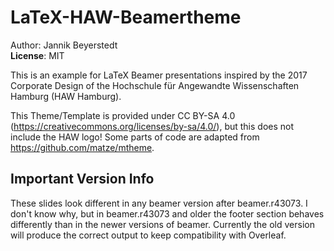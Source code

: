 # LaTeX-HAW-Beamertheme
Author: Jannik Beyerstedt  
**License**: MIT


This is an example for LaTeX Beamer presentations inspired by the 2017 Corporate Design of the Hochschule für Angewandte Wissenschaften Hamburg (HAW Hamburg).

This Theme/Template is provided under CC BY-SA 4.0 (https://creativecommons.org/licenses/by-sa/4.0/), but this does not include the HAW logo!
Some parts of code are adapted from https://github.com/matze/mtheme.

## Important Version Info
These slides look different in any beamer version after beamer.r43073.
I don't know why, but in beamer.r43073 and older the footer section behaves differently than in the newer versions of beamer.
Currently the old version will produce the correct output to keep compatibility with Overleaf.
